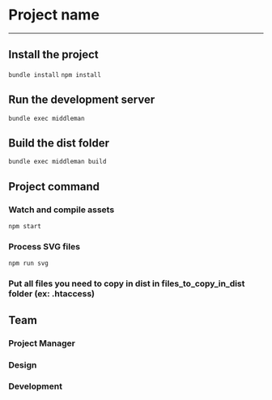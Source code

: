 # Project name

---

## Install the project
`bundle install`
`npm install`

## Run the development server
```bundle exec middleman```

## Build the dist folder
```bundle exec middleman build```

## Project command

### Watch and compile assets
```npm start```

### Process SVG files
```npm run svg```

### Put all files you need to copy in dist in files_to_copy_in_dist folder (ex: .htaccess)

## Team

### Project Manager

### Design

### Development



